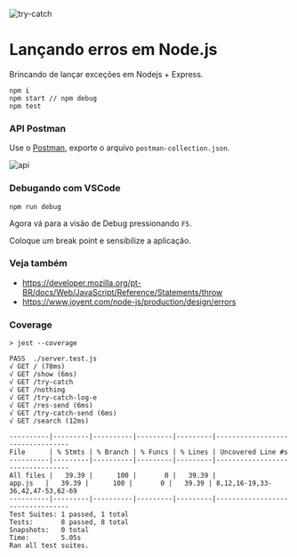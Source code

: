 ![try-catch](https://user-images.githubusercontent.com/1257048/85043242-85ec7900-b162-11ea-9d31-cd9df9d6cd47.png)

# Lançando erros em Node.js

Brincando de lançar exceções em Nodejs + Express.

    npm i
    npm start // npm debug
    npm test


### API Postman

Use o [Postman](https://www.getpostman.com/), exporte o arquivo `postman-collection.json`.

![api](https://user-images.githubusercontent.com/1257048/85043361-a3b9de00-b162-11ea-9b1d-9f223370a9b8.png)


### Debugando com VSCode

    npm run debug

Agora vá para a visão de Debug pressionando `F5`.

Coloque um break point e sensibilize a aplicação.


### Veja também

+ https://developer.mozilla.org/pt-BR/docs/Web/JavaScript/Reference/Statements/throw
+ https://www.joyent.com/node-js/production/design/errors


### Coverage

    > jest --coverage

    PASS  ./server.test.js
    √ GET / (78ms)
    √ GET /show (6ms)
    √ GET /try-catch
    √ GET /nothing
    √ GET /try-catch-log-e
    √ GET /res-send (6ms)
    √ GET /try-catch-send (6ms)
    √ GET /search (12ms)

    ----------|---------|----------|---------|---------|---------------------------------
    File      | % Stmts | % Branch | % Funcs | % Lines | Uncovered Line #s
    ----------|---------|----------|---------|---------|---------------------------------
    All files |   39.39 |      100 |       0 |   39.39 |
    app.js   |   39.39 |      100 |       0 |   39.39 | 8,12,16-19,33-36,42,47-53,62-69
    ----------|---------|----------|---------|---------|---------------------------------
    Test Suites: 1 passed, 1 total
    Tests:       8 passed, 8 total
    Snapshots:   0 total
    Time:        5.05s
    Ran all test suites.